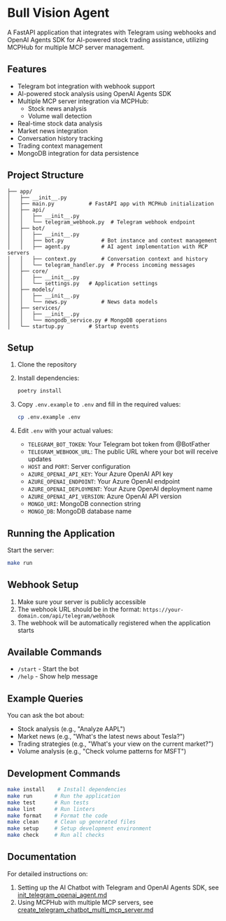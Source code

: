 # Bull Vision Agent

A FastAPI application that integrates with Telegram using webhooks and OpenAI Agents SDK for AI-powered stock trading assistance, utilizing MCPHub for multiple MCP server management.

## Features

- Telegram bot integration with webhook support
- AI-powered stock analysis using OpenAI Agents SDK
- Multiple MCP server integration via MCPHub:
  - Stock news analysis
  - Volume wall detection
- Real-time stock data analysis
- Market news integration
- Conversation history tracking
- Trading context management
- MongoDB integration for data persistence

## Project Structure

```
├── app/
│   ├── __init__.py
│   ├── main.py           # FastAPI app with MCPHub initialization
│   ├── api/
│   │   ├── __init__.py
│   │   └── telegram_webhook.py  # Telegram webhook endpoint
│   ├── bot/
│   │   ├── __init__.py
│   │   ├── bot.py            # Bot instance and context management
│   │   ├── agent.py          # AI agent implementation with MCP servers
│   │   ├── context.py        # Conversation context and history
│   │   └── telegram_handler.py  # Process incoming messages
│   ├── core/
│   │   ├── __init__.py
│   │   └── settings.py   # Application settings
│   ├── models/
│   │   ├── __init__.py
│   │   └── news.py           # News data models
│   ├── services/
│   │   ├── __init__.py
│   │   └── mongodb_service.py # MongoDB operations
│   └── startup.py        # Startup events
```

## Setup

1. Clone the repository
2. Install dependencies:
   ```bash
   poetry install
   ```

3. Copy `.env.example` to `.env` and fill in the required values:
   ```bash
   cp .env.example .env
   ```

4. Edit `.env` with your actual values:
   - `TELEGRAM_BOT_TOKEN`: Your Telegram bot token from @BotFather
   - `TELEGRAM_WEBHOOK_URL`: The public URL where your bot will receive updates
   - `HOST` and `PORT`: Server configuration
   - `AZURE_OPENAI_API_KEY`: Your Azure OpenAI API key
   - `AZURE_OPENAI_ENDPOINT`: Your Azure OpenAI endpoint
   - `AZURE_OPENAI_DEPLOYMENT`: Your Azure OpenAI deployment name
   - `AZURE_OPENAI_API_VERSION`: Azure OpenAI API version
   - `MONGO_URI`: MongoDB connection string
   - `MONGO_DB`: MongoDB database name

## Running the Application

Start the server:
```bash
make run
```

## Webhook Setup

1. Make sure your server is publicly accessible
2. The webhook URL should be in the format: `https://your-domain.com/api/telegram/webhook`
3. The webhook will be automatically registered when the application starts

## Available Commands

- `/start` - Start the bot
- `/help` - Show help message

## Example Queries

You can ask the bot about:
- Stock analysis (e.g., "Analyze AAPL")
- Market news (e.g., "What's the latest news about Tesla?")
- Trading strategies (e.g., "What's your view on the current market?")
- Volume analysis (e.g., "Check volume patterns for MSFT")

## Development Commands

```bash
make install    # Install dependencies
make run       # Run the application
make test      # Run tests
make lint      # Run linters
make format    # Format the code
make clean     # Clean up generated files
make setup     # Setup development environment
make check     # Run all checks
```

## Documentation

For detailed instructions on:
1. Setting up the AI Chatbot with Telegram and OpenAI Agents SDK, see [init_telegram_openai_agent.md](init_telegram_openai_agent.md)
2. Using MCPHub with multiple MCP servers, see [create_telegram_chatbot_multi_mcp_server.md](create_telegram_chatbot_multi_mcp_server.md) 